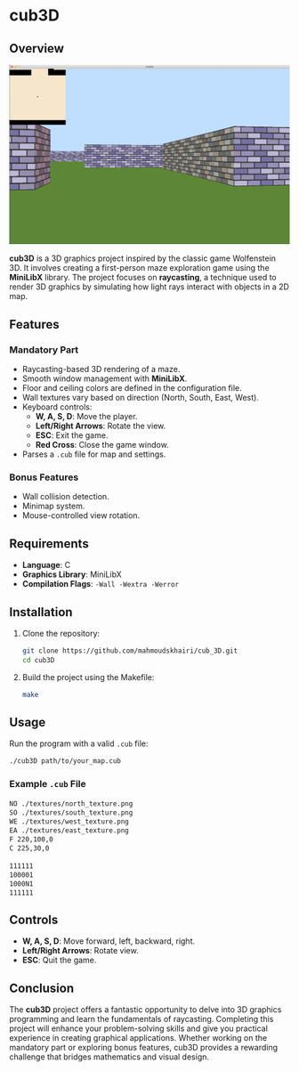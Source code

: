 # cub3D

## Overview

![alt text](./assets/textures/cub3D.png)

**cub3D** is a 3D graphics project inspired by the classic game Wolfenstein 3D. It involves creating a first-person maze exploration game using the **MiniLibX** library. The project focuses on **raycasting**, a technique used to render 3D graphics by simulating how light rays interact with objects in a 2D map.

## Features

### Mandatory Part

- Raycasting-based 3D rendering of a maze.
- Smooth window management with **MiniLibX**.
- Floor and ceiling colors are defined in the configuration file.
- Wall textures vary based on direction (North, South, East, West).
- Keyboard controls:
  - **W, A, S, D**: Move the player.
  - **Left/Right Arrows**: Rotate the view.
  - **ESC**: Exit the game.
  - **Red Cross**: Close the game window.
- Parses a `.cub` file for map and settings.

### Bonus Features

- Wall collision detection.
- Minimap system.
- Mouse-controlled view rotation.

## Requirements

- **Language**: C
- **Graphics Library**: MiniLibX
- **Compilation Flags**: `-Wall -Wextra -Werror`

## Installation

1. Clone the repository:
   ```bash
   git clone https://github.com/mahmoudskhairi/cub_3D.git
   cd cub3D
   ```
2. Build the project using the Makefile:
   ```bash
   make
   ```

## Usage

Run the program with a valid `.cub` file:

```bash
./cub3D path/to/your_map.cub
```

### Example `.cub` File

```
NO ./textures/north_texture.png
SO ./textures/south_texture.png
WE ./textures/west_texture.png
EA ./textures/east_texture.png
F 220,100,0
C 225,30,0

111111
100001
1000N1
111111
```

## Controls

- **W, A, S, D**: Move forward, left, backward, right.
- **Left/Right Arrows**: Rotate view.
- **ESC**: Quit the game.

## Conclusion

The **cub3D** project offers a fantastic opportunity to delve into 3D graphics programming and learn the fundamentals of raycasting. Completing this project will enhance your problem-solving skills and give you practical experience in creating graphical applications. Whether working on the mandatory part or exploring bonus features, cub3D provides a rewarding challenge that bridges mathematics and visual design.

